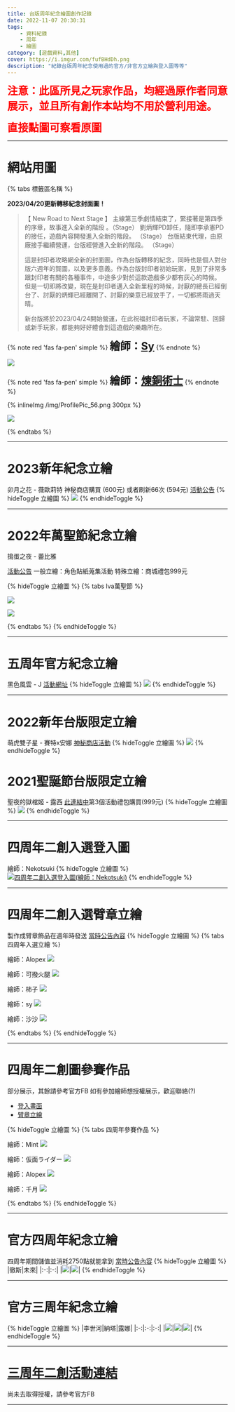 ```yaml
---
title: 台版周年紀念繪圖創作記錄
date: 2022-11-07 20:30:31
tags: 
    - 資料紀錄
    - 周年
    - 繪圖
category: [遊戲資料,其他]
cover: https://i.imgur.com/fufBHdDh.png
description: "紀錄台版周年紀念使用過的官方/非官方立繪與登入圖等等"
---
```


**<font color=#FF0000 size=5>注意：此區所見之玩家作品，均經過原作者同意展示，並且所有創作本站均不用於營利用途。</font>**

**<font color=#FF0000 size=5>直接點圖可察看原圖</font>**

---
# 網站用圖

{% tabs 標籤區名稱 %}
<!-- tab 封面圖片-->
**2023/04/20更新轉移紀念封面圖！**

> 【 New Road to Next Stage 】
主線第三季劇情結束了，緊接著是第四季的序章，故事進入全新的階段 。（Stage）
劉炳輝PD卸任，隨即李承憲PD的接任，遊戲內容開發進入全新的階段。 （Stage）
台版結束代理，由原廠接手繼續營運，台版經營進入全新的階段。 （Stage）
>
> 這是封印者攻略網全新的封面圖，作為台版轉移的紀念，同時也是個人對台版六週年的賀圖，以及更多意義。作為台版封印者初始玩家，見到了非常多跟封印者有關的各種事件，中途多少對於這款遊戲多少都有灰心的時候。
但是一切即將改變，現在是封印者邁入全新里程的時候，討厭的總長已經倒台了、討厭的炳輝已經離開了、討厭的樂意已經放手了，一切都將雨過天晴。
>
> 新台版將於2023/04/24開始營運，在此祝福封印者玩家，不論常駐、回歸或新手玩家，都能夠好好體會到這遊戲的樂趣所在。

{% note red 'fas fa-pen' simple %}
**<font size=5>繪師：[Sy](https://twitter.com/Singtsuisy)</font>**
{% endnote %}


![](/img/cover_categories.png)
<!-- endtab -->
<!-- tab FB粉絲專業頭貼-->
{% note red 'fas fa-pen' simple %}
**<font size=5>繪師：[煉銅術士](https://www.facebook.com/profile.php?id=100024698682237)</font>**
{% endnote %}

{% inlineImg /img/ProfilePic_56.png 300px %}

![](/img/Cover_Clsinfo.png)
<!-- endtab -->
{% endtabs %}


---
# 2023新年紀念立繪
卯月之花 - 薇歐莉特
神秘商店購買 (600元) 或者刷新66次 (594元)
[活動公告](http://cls.mangot5.com/game/cls/news/detail?contentNo=53044)
{% hideToggle 立繪圖 %}
[![](https://i.imgur.com/iByVVB4h.png)](/img/anniversary/TW_2023_Violet.png)
{% endhideToggle %}

---

# 2022年萬聖節紀念立繪
搗蛋之夜 - 蕾比雅

[活動公告](http://cls.mangot5.com/game/cls/news/detail?contentNo=51680)
一般立繪：角色貼紙蒐集活動
特殊立繪：商城禮包999元

{% hideToggle 立繪圖 %}
{% tabs lva萬聖節 %}
<!-- tab 一般-->
[![](https://i.imgur.com/i682h3ch.jpg)](/img/anniversary/TW_halloween_Levia.jpg)
<!-- endtab -->
<!-- tab 特殊-->
[![](https://i.imgur.com/5lXgKfhh.jpg)](/img/anniversary/TW_halloween_Levia_secret.jpg)
<!-- endtab -->
{% endtabs %}
{% endhideToggle %}


---

# 五周年官方紀念立繪
黑色風雲 - J
[活動網址](https://cls.mangot5.com/game/cls/news/detail?contentNo=48862)
{% hideToggle 立繪圖 %}
[![](https://i.imgur.com/XEjGz48h.jpg)](/img/anniversary/TW5th_J.jpg)
{% endhideToggle %}

---

# 2022新年台版限定立繪
萌虎雙子星 - 賽特x安娜
[神秘商店活動](https://cls.mangot5.com/game/cls/news/detail?contentNo=48047)
{% hideToggle 立繪圖 %}
[![](https://i.imgur.com/7ynqpRBh.png)](/img/anniversary/TW_22NY_Seth.png)
{% endhideToggle %}


# 2021聖誕節台版限定立繪
聖夜的獄棺姬 - 露西
[此連結中](https://cls.mangot5.com/game/cls/event/detail/?contentNo=47692)第3個活動禮包購買(999元)
{% hideToggle 立繪圖 %}
[![](https://i.imgur.com/TzskJcLh.png)](/img/anniversary/TW_Xmax_Lucy.png)
{% endhideToggle %}

---

# 四周年二創入選登入圖
繪師：Nekotsuki
{% hideToggle 立繪圖 %}
[![四周年二創入選登入圖(繪師：Nekotsuki)](https://i.imgur.com/WBo0W15h.png)](/img/anniversary/TW4th_illust_login_Nekotsuki.png)
{% endhideToggle %}

---

# 四周年二創入選臂章立繪
製作成臂章飾品在週年時發送 [當時公告內容](https://cls.mangot5.com/game/cls/event/detail/?contentNo=44118)
{% hideToggle 立繪圖 %}
{% tabs 四周年入選立繪 %}
<!-- tab 立繪A(Alopex)-->
繪師：Alopex
[![](https://i.imgur.com/8YRHvw1h.png)](/img/anniversary/TW4th_illust_Nata_Alopex.png)
<!-- endtab -->
<!-- tab 立繪B(可撥火腿)-->
繪師：可撥火腿
[![](https://i.imgur.com/VQuCT9Sh.png)](/img/anniversary/TW4th_illust_Tina_可撥火腿.png)
<!-- endtab -->
<!-- tab 立繪C(柿子)-->
繪師：柿子
[![](https://i.imgur.com/piq3A6rh.png)](/img/anniversary/TW4th_illust_J_柿子.png)
<!-- endtab -->
<!-- tab 立繪D(sy)-->
繪師：sy
[![](https://i.imgur.com/438kkNsh.png)](/img/anniversary/TW4th_illust_Nata_sy.png)
<!-- endtab -->
<!-- tab 立繪E(沙沙)-->
繪師：沙沙
[![](https://i.imgur.com/wWyA7Tzh.png)](/img/anniversary/TW4th_illust_Tina_沙沙.png)
<!-- endtab -->
{% endtabs %}
{% endhideToggle %}

---

# 四周年二創圖參賽作品
部分展示，其餘請參考官方FB
如有參加繪師想授權展示，歡迎聯絡(?)
- [登入畫面](https://www.facebook.com/media/set/?set=a.1147504492342438&type=3)
- [臂章立繪](https://www.facebook.com/media/set/?set=a.1147509552341932&type=3)

{% hideToggle 立繪圖 %}
{% tabs 四周年參賽作品 %}
<!-- tab 登入圖(Mint)-->
繪師：Mint
[![](https://i.imgur.com/NFubyprh.jpg)](/img/anniversary/TW4th_illust_login_Mint.jpg)
<!-- endtab -->
<!-- tab 登入圖(仮面ライダー)-->
繪師：仮面ライダー
[![](https://i.imgur.com/KmMt3xdh.png)](/img/anniversary/TW4th_illust_login_仮面ライダー.png)
<!-- endtab -->
<!-- tab 登入圖(Alopex)-->
繪師：Alopex
[![](https://i.imgur.com/gt0VSj2h.png)](/img/anniversary/TW4th_illust_login_Alopex.png)
<!-- endtab -->
<!-- tab 立繪(千月)-->
繪師：千月
[![](https://i.imgur.com/Rlyt3I9h.png)](/img/anniversary/TW4th_illust_千月.png)
<!-- endtab -->
{% endtabs %}
{% endhideToggle %}

---

# 官方四周年紀念立繪
四周年期間儲值並消耗2750點就能拿到 [當時公告內容](https://cls.mangot5.com/game/cls/news/detail?contentNo=44021)
{% hideToggle 立繪圖 %}
|徹斯|未來|
|:-:|:-:|
|[![](https://i.imgur.com/F4lszy5h.png)](/img/anniversary/TW_4th_illust_Chulsoo.png)|[![](https://i.imgur.com/6e56Od5h.png)](/img/anniversary/TW_4th_illust_Mirae.png)|
{% endhideToggle %}

---

# 官方三周年紀念立繪
{% hideToggle 立繪圖 %}
|李世河|納塔|露娜|
|:-:|:-:|:-:|
|[![](https://i.imgur.com/fR7IglI.png)](/img/anniversary/TW3rd_illust_Seha.png)|[![](https://i.imgur.com/i2ZIHSU.png)](/img/anniversary/TW3rd_illust_Nata.png)|[![](https://i.imgur.com/mR6iAYb.png)](/img/anniversary/TW3rd_illust_Luna.png)|
{% endhideToggle %}

---

# [三周年二創活動連結](https://www.facebook.com/media/set/?set=a.904162996676590&type=3)
尚未去取得授權，請參考官方FB

---
